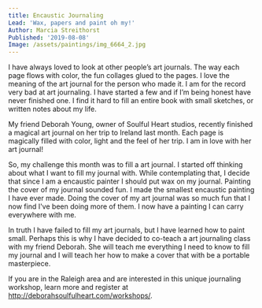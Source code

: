 ```yaml
---
title: Encaustic Journaling
Lead: 'Wax, papers and paint oh my!'
Author: Marcia Streithorst
Published: '2019-08-08'
Image: /assets/paintings/img_6664_2.jpg
---
```

I have always loved to look at other people’s art journals. The way each page flows with color, the fun collages glued to the pages. I love the meaning of the art journal for the person who made it. I am for the record very bad at art journaling. I have started a few and if I’m being honest have never finished one. I find it hard to fill an entire book with small sketches, or written notes about my life.

My friend Deborah Young, owner of Soulful Heart studios, recently finished a magical art journal on her trip to Ireland last month.  Each page is magically filled with color, light and the feel of her trip. I am in love with her art journal!

So, my challenge this month was to fill a art journal. I started off thinking about what I want to fill my journal with. While contemplating that, I decide that since I am a encaustic painter I should put wax on my journal. Painting the cover of my journal sounded fun. I made the smallest encaustic painting I have ever made. Doing the cover of my art journal was so much fun that I now find I've been doing more of them. I now have a painting I can carry everywhere with me.

In truth I have failed to fill my art journals, but I have learned how to paint small. Perhaps this is why I have decided to co-teach a art journaling class with my friend Deborah. She will teach me everything I need to know to fill my journal and I will teach her how to make a cover that with be a portable masterpiece.

If you are in the Raleigh area and are interested in this unique journaling workshop, learn more and register at http://deborahsoulfulheart.com/workshops/.